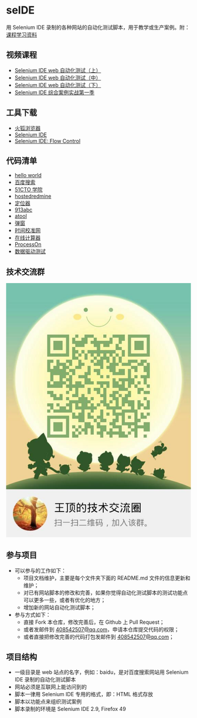 # seIDE

用 Selenium IDE 录制的各种网站的自动化测试脚本，用于教学或生产案例。附：[课程学习资料](https://github.com/wangding/courses/blob/master/seleniumIDE/README.md)  

## 视频课程

- [Selenium IDE web 自动化测试（上）](https://ke.qq.com/course/232231)  
- [Selenium IDE web 自动化测试（中）](https://ke.qq.com/course/232657)  
- [Selenium IDE web 自动化测试（下）](https://ke.qq.com/course/232711)  
- [Selenium IDE 综合案例实战第一季](https://ke.qq.com/course/233031)  

## 工具下载

- [火狐浏览器](http://ftp.mozilla.org/pub/firefox/releases/)  
- [Selenium IDE](https://addons.mozilla.org/zh-CN/firefox/addon/selenium-ide/)
- [Selenium IDE: Flow Control](https://addons.mozilla.org/zh-CN/firefox/addon/flow-control/)

## 代码清单

- [hello world](hello)  
- [百度搜索](baidu/) 
- [51CTO 学院](edu51cto/)  
- [hostedredmine](hostedredmine/)  
- [定位器](locator/)  
- [913abc](913abc/)  
- [atool](ATOOL/)  
- [弹窗](alert/)  
- [时间校准网](time/)  
- [在线计算器](zxjsq/)  
- [ProcessOn](ProcessOn/)  
- [数据驱动测试](DDT/)  

## 技术交流群

![王顶，node.js, github, selenium IDE, 408542507@qq.com](student-group.jpg)  

## 参与项目

- 可以参与的工作如下：
  - 项目文档维护，主要是每个文件夹下面的 README.md 文件的信息更新和维护；
  - 对已有网站脚本的修改和完善，如果你觉得自动化测试脚本的测试功能点可以更多一些，或者有优化的地方；
  - 增加新的网站自动化测试脚本；  
- 参与方式如下：  
  - 直接 Fork 本仓库，修改完善后，在 Github 上 Pull Request；
  - 或者发邮件到 408542507@qq.com，申请本仓库提交代码的权限；
  - 或者直接把修改完善的代码打包发邮件到 408542507@qq.com；
  
## 项目结构

- 一级目录是 web 站点的名字，例如：baidu，是对百度搜索网站用 Selenium IDE 录制的自动化测试脚本
- 网站必须是互联网上能访问到的
- 脚本一律用 Selenium IDE 专用的格式，即：HTML 格式存放
- 脚本以功能点来组织测试案例
- 脚本录制的环境是 Selenium IDE 2.9, Firefox 49

